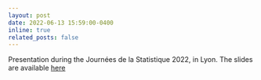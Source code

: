 ```yaml
---
layout: post
date: 2022-06-13 15:59:00-0400
inline: true
related_posts: false
---
```


Presentation during the Journées de la Statistique 2022, in Lyon. The slides are available [here](https://github.com/Remi-Boutin/Remi-Boutin.github.io/tree/main/assets/contents/slides_jds2022.pdf)